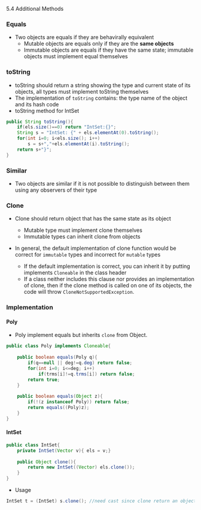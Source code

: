 5.4 Additional Methods

### Equals
- Two objects are equals if they are behavirally equivalent
	- Mutable objects are equals only if they are the **same objects**
	- Immutable objects are equals if they have the same state; immutable objects must implement equal themselves

### toString
- toString should return a string showing the type and current state of its objects, all types must implement toString themselves
- The implementation of `toString` contains: the type name of the object and its hash code
- toString method for IntSet
``` java
public String toString(){
	if(els.size()==0) return "IntSet:{}";
	String s = "IntSet: {" + els.elementAt(0).toString();
	for(int i=0; i<els.size(); i++)
		s = s+","+els.elementAt(i).toString();
	return s+"}";
}
```
### Similar
- Two objects are similar if it is not possible to distinguish between them using any observers of their type



### Clone
- Clone should return object that has the same state as its object
	- Mutable type must implement clone themselves
	- Immutable types can inherit clone from objects

- In general, the default implementation of clone function would be correct for `immutable` types and incorrect for `mutable` types
	- If the default implementation is correct, you can inherit it by putting implements `Cloneable` in the class header
	- If a class neither includes this clause nor provides an implementation of clone, then if the clone method is called on one of its objects, the code will throw `CloneNotSupportedException`.

### Implementation

#### Poly
- Poly implement equals but inherits `clone` from Object.
``` java
public class Poly implements Cloneable{
	
	public boolean equals(Poly q){
		if(q==null || deg!=q.deg) return false;
		for(int i=0; i<=deg; i++)
			if(trms[i]!=q.trms[i]) return false;
		return true;
	}
	
	public boolean equals(Object z){
		if(!(z instanceof Poly)) return false;
		return equals((Poly)z);
	}
}
```


#### IntSet
``` java
public class IntSet{
	private IntSet(Vector v){ els = v;}
	
	public Object clone(){
		return new IntSet((Vector) els.clone());
	}
}
```

- Usage
``` java
IntSet t = (IntSet) s.clone(); //need cast since clone return an object
```
